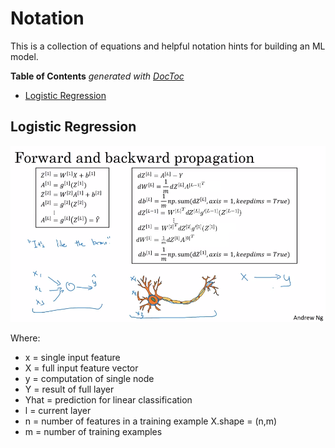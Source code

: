 <!-- http://mathurl.com/ -->

# Notation

This is a collection of equations and helpful notation hints for building an ML model.

<!-- START doctoc generated TOC please keep comment here to allow auto update -->
<!-- DON'T EDIT THIS SECTION, INSTEAD RE-RUN doctoc TO UPDATE -->
**Table of Contents**  *generated with [DocToc](https://github.com/thlorenz/doctoc)*

- [Logistic Regression](#logistic-regression)

<!-- END doctoc generated TOC please keep comment here to allow auto update -->

## Logistic Regression

![notation](images/z9IX0wm.png)

Where:

- x = single input feature
- X = full input feature vector
- y = computation of single node
- Y = result of full layer
- Yhat = prediction for linear classification
- l = current layer
- n = number of features in a training example X.shape =  (n,m)
- m = number of training examples
